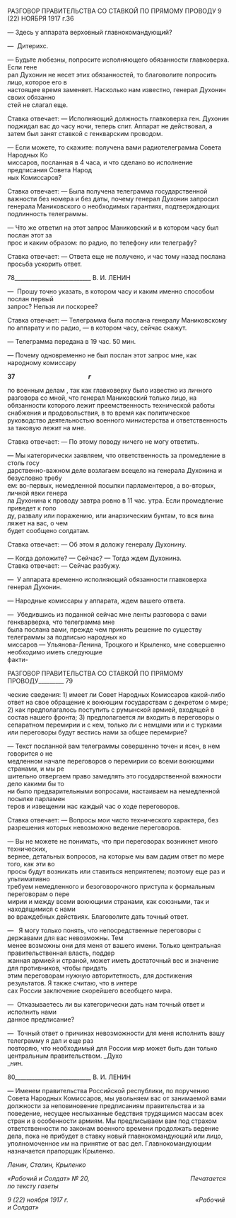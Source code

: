 РАЗГОВОР ПРАВИТЕЛЬСТВА СО СТАВКОЙ ПО ПРЯМОМУ ПРОВОДУ 9 (22) НОЯБРЯ 1917 г.36

— Здесь у аппарата верховный главнокомандующий?

—  Дитерихс.

— Будьте любезны, попросите исполняющего обязанности главковерха. Если гене­  
рал Духонин не несет этих обязанностей, то благоволите попросить лицо, которое его в  
настоящее время заменяет. Насколько нам известно, генерал Духонин своих обязанно­  
стей не слагал еще.

Ставка отвечает: — Исполняющий должность главковерха ген. Духонин поджидал вас до часу ночи, теперь спит. Аппарат не действовал, а затем был занят ставкой с генкварским проводом.

— Если можете, то скажите: получена вами радиотелеграмма Совета Народных Ко­  
миссаров, посланная в 4 часа, и что сделано во исполнение предписания Совета Народ­  
ных Комиссаров?

Ставка отвечает: — Была получена телеграмма государственной важности без номера и без даты, по­чему генерал Духонин запросил генерала Маниковского о необходимых гарантиях, подтверждающих подлинность телеграммы.

— Что же ответил на этот запрос Маниковский и в котором часу был послан этот за­  
прос и каким образом: по радио, по телефону или телеграфу?

Ставка отвечает: — Ответа еще не получено, и час тому назад послана просьба ускорить ответ.

  

78___________________________ В. И. ЛЕНИН

—  Прошу точно указать, в котором часу и каким именно способом послан первый  
запрос? Нельзя ли поскорее?

Ставка отвечает: — Телеграмма была послана генералу Маниковскому по аппарату и по радио, — в котором часу, сейчас скажут.

— Телеграмма передана в 19 час. 50 мин.

— Почему одновременно не был послан этот запрос мне, как народному комиссару

**37                                                  _г_**

по военным делам , так как главковерху было известно из личного разговора со мной, что генерал Маниковский только лицо, на обязанности которого лежит преемствен­ность технической работы снабжения и продовольствия, в то время как политическое руководство деятельностью военного министерства и ответственность за таковую ле­жит на мне.

Ставка отвечает: — По этому поводу ничего не могу ответить.

— Мы категорически заявляем, что ответственность за промедление в столь госу­  
дарственно-важном деле возлагаем всецело на генерала Духонина и безусловно требу­  
ем: во-первых, немедленной посылки парламентеров, а во-вторых, личной явки генера­  
ла Духонина к проводу завтра ровно в 11 час. утра. Если промедление приведет к голо­  
ду, развалу или поражению, или анархическим бунтам, то вся вина ляжет на вас, о чем  
будет сообщено солдатам.

Ставка отвечает: — Об этом я доложу генералу Духонину.

— Когда доложите? — Сейчас? — Тогда ждем Духонина.  
Ставка отвечает: — Сейчас разбужу.

—  У аппарата временно исполняющий обязанности главковерха генерал Духонин.

— Народные комиссары у аппарата, ждем вашего ответа.

—  Убедившись из поданной сейчас мне ленты разговора с вами генкварверха, что телеграмма мне  
была послана вами, прежде чем принять решение по существу телеграммы за подписью народных ко­  
миссаров — Ульянова-Ленина, Троцкого и Крыленко, мне совершенно необходимо иметь следующие  
факти-

  

РАЗГОВОР ПРАВИТЕЛЬСТВА СО СТАВКОЙ ПО ПРЯМОМУ ПРОВОДУ_________ 79

ческие сведения: 1) имеет ли Совет Народных Комиссаров какой-либо ответ на свое обращение к воюю­щим государствам с декретом о мире; 2) как предполагалось поступить с румынской армией, входящей в состав нашего фронта; 3) предполагается ли входить в переговоры о сепаратном перемирии и с кем, только ли с немцами или и с турками или переговоры будут вестись нами за общее перемирие?

— Текст посланной вам телеграммы совершенно точен и ясен, в нем говорится о не­  
медленном начале переговоров о перемирии со всеми воюющими странами, и мы ре­  
шительно отвергаем право замедлять это государственной важности дело какими бы то  
ни было предварительными вопросами, настаиваем на немедленной посылке парламен­  
теров и извещении нас каждый час о ходе переговоров.

Ставка отвечает: — Вопросы мои чисто технического характера, без разрешения которых невозможно ведение переговоров.

— Вы не можете не понимать, что при переговорах возникнет много технических,  
вернее, детальных вопросов, на которые мы вам дадим ответ по мере того, как эти во­  
просы будут возникать или ставиться неприятелем; поэтому еще раз и ультимативно  
требуем немедленного и безоговорочного приступа к формальным переговорам о пере­  
мирии и между всеми воюющими странами, как союзными, так и находящимися с нами  
во враждебных действиях. Благоволите дать точный ответ.

—   Я могу только понять, что непосредственные переговоры с державами для вас невозможны. Тем  
менее возможны они для меня от вашего имени. Только центральная правительственная власть, поддер­  
жанная армией и страной, может иметь достаточный вес и значение для противников, чтобы придать  
этим переговорам нужную авторитетность, для достижения результатов. Я также считаю, что в интере­  
сах России заключение скорейшего всеобщего мира.

—  Отказываетесь ли вы категорически дать нам точный ответ и исполнить нами  
данное предписание?

—  Точный ответ о причинах невозможности для меня исполнить вашу телеграмму я дал и еще раз  
повторяю, что необходимый для России мир может быть дан только центральным правительством. _Духо­  
__нин._

  

80___________________________ В. И. ЛЕНИН

— Именем правительства Российской республики, по поручению Совета Народных Комиссаров, мы увольняем вас от занимаемой вами должности за неповиновение пред­писаниям правительства и за поведение, несущее неслыханные бедствия трудящимся массам всех стран и в особенности армиям. Мы предписываем вам под страхом ответ­ственности по законам военного времени продолжать ведение дела, пока не прибудет в ставку новый главнокомандующий или лицо, уполномоченное им на принятие от вас дел. Главнокомандующим назначается прапорщик Крыленко.

_Ленин, Сталин, Крыленко_

_«Рабочий и Солдат» № 20,                                                          Печатается по тексту газеты_

_9 (22) ноября 1917 г.                                                                         «Рабочий и Солдат»_